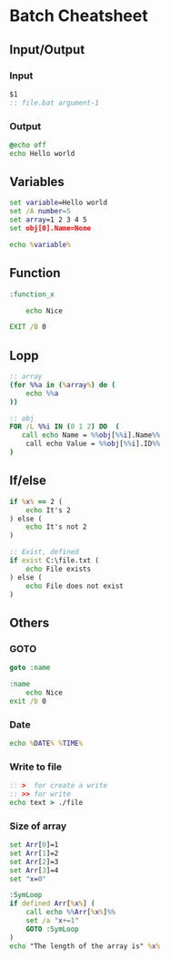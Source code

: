 # Batch  Cheatsheet


## Input/Output
### Input
```bat
$1
:: file.bat argument-1
```
### Output
```bat
@echo off
echo Hello world
```

## Variables
```bat
set variable=Hello world
set /A number=5
set array=1 2 3 4 5
set obj[0].Name=None

echo %variable%
```

## Function
```bat
:function_x

	echo Nice

EXIT /B 0
```

## Lopp
```bat
:: array
(for %%a in (%array%) do (
	echo %%a
))

:: obj
FOR /L %%i IN (0 1 2) DO  (
   call echo Name = %%obj[%%i].Name%%
	call echo Value = %%obj[%%i].ID%%
)
```

## If/else
```bat
if %x% == 2 (
	echo It's 2
) else (
	echo It's not 2
)

:: Exist, defined
if exist C:\file.txt (
	echo File exists
) else (
	echo File does not exist
)
```


## Others
### GOTO
```bat
goto :name

:name
	echo Nice
exit /b 0
```

### Date
```bat
echo %DATE% %TIME%
```

### Write to file
```bat
:: >  for create a write 
:: >> for write
echo text > ./file
```

### Size of array
```bat
set Arr[0]=1 
set Arr[1]=2 
set Arr[2]=3 
set Arr[3]=4 
set "x=0"

:SymLoop
if defined Arr[%x%] ( 
	call echo %%Arr[%x%]%% 
	set /a "x+=1"
	GOTO :SymLoop 
)
echo "The length of the array is" %x%
```
